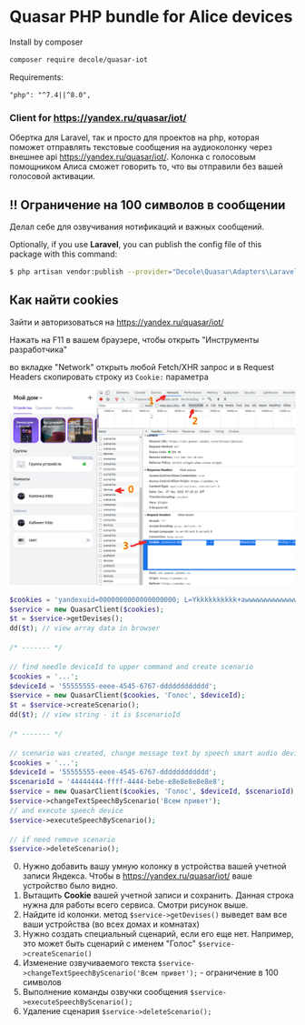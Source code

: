 # Quasar PHP bundle for Alice devices 

Install by composer

``` bash
composer require decole/quasar-iot
```

Requirements:

```
"php": "^7.4||^8.0",
```

### Client for https://yandex.ru/quasar/iot/

Обертка для Laravel, так и просто для проектов на php, которая поможет отправлять текстовые сообщения на аудиоколонку 
через внешнее api https://yandex.ru/quasar/iot/. Колонка с голосовым помощником Алиса сможет
говорить то, что вы отправили без вашей голосовой активации.

## !! Ограничение на 100 символов в сообщении

Делал себе для озвучивания нотификаций и важных сообщений.

Optionally, if you use **Laravel**, you can publish the config file of this package with this command:

``` bash
$ php artisan vendor:publish --provider="Decole\Quasar\Adapters\Laravel\QuasarServiceProvider" --tag=config
```

## Как найти cookies

Зайти и авторизоваться на https://yandex.ru/quasar/iot/

Нажать на F11 в вашем браузере, чтобы открыть "Инструменты разработчика"

во вкладке "Network" открыть любой Fetch/XHR запрос и в Request Headers скопировать строку из
`Cookie:` параметра 

![Пример](docs/info.png)

```php
$cookies = 'yandexuid=0000000000000000000; L=Ykkkkkkkkkk+awwwwwwwwwwwwwwwwwwwwwwwwwwwwwwwww==.1111111111.11111.111111.88888888888888888888888888888888; yandex_login=oooooooooo; yuidss=9999999999999999999; ymex=1111111111.yrts.1111111111; is_gdpr=0; is_gdpr_b=CCCCCCCCCCCC; my=YwA=; gdpr=0; _ym_uid=1111111111111111111; mda=0; amcuid=9999999999999999999; computer=1; XcfPaDInQpzKj=1; i=G4jBbeJV022E4y/HME9eMh/JJJJJJJJ+JJJJJJJ/JJJJJJJJ/ggggggggggggg+RRRRRRRRRRRRRRRRRRR+/H8dmxaI=; yp=1111111111.udn.cDDDDDDDDDDDDDDDDDDDDDDDDDD.org_id.333333333333333333.ygu.1#1111111111.spcs.l#1111111111.szm.1:111111111:1111111111111111111.los.1#1111111111.losc.0#1111111111.mcv.0#1111111111.mcl.1111111; device_id=11111111111111111111111111111111111111111; _ym_d=1111111111; skid=1111111111111111111; Cookie_check=1; instruction=1; Session_id=3:11111111111111111111111111111111111:24.1.2:1|111111111.0.2|3:111111.111111.11111111111111_111111111111; sessionid2=3:1111111111.5.0.1111111111111:111111:24.1.2:1|111111111.0.2|3:111111.111111.111111111111111111111111111; ys=udn.cccccccccccccccc#c_chck.1111111111; active-browser-timestamp=1111111111111; _ym_isad=2; _yasc=1111111111111111111111111111111111111111111111111111111111111111111www==';
$service = new QuasarClient($cookies);
$t = $service->getDevises();
dd($t); // view array data in browser

/* ------- */

// find needle deviceId to upper command and create scenario
$cookies = '...';
$deviceId = '55555555-eeee-4545-6767-dddddddddddd';
$service = new QuasarClient($cookies, 'Голос', $deviceId);
$t = $service->createScenario();
dd($t); // view string - it is $scenarioId

/* ------- */

// scenario was created, change message text by speech smart audio device
$cookies = '...';
$deviceId = '55555555-eeee-4545-6767-dddddddddddd';
$scenarioId = '44444444-ffff-4444-bebe-e8e8e8e8e8e8';
$service = new QuasarClient($cookies, 'Голос', $deviceId, $scenarioId);
$service->changeTextSpeechByScenario('Всем привет');
// and execute speech device
$service->executeSpeechByScenario();

// if need remove scenario
$service->deleteScenario();
```

0. Нужно добавить вашу умную колонку в устройства вашей учетной записи Яндекса. 
   Чтобы в https://yandex.ru/quasar/iot/ ваше устройство было видно. 
1. Вытащить **Cookie** вашей учетной записи и сохранить. Данная строка нужна для работы всего сервиса. Смотри рисунок выше. 
2. Найдите id колонки. метод `$service->getDevises()` выведет вам все ваши устройства (во всех домах и комнатах)
3. Нужно создать специальный сценарий, если его еще нет. Например, это может быть сценарий с именем "Голос" 
   `$service->createScenario()`
4. Изменение озвучиваемого текста `$service->changeTextSpeechByScenario('Всем привет');` - ограничение в 100 символов
5. Выполнение команды озвучки сообщения `$service->executeSpeechByScenario();`
6. Удаление сценария `$service->deleteScenario();`

